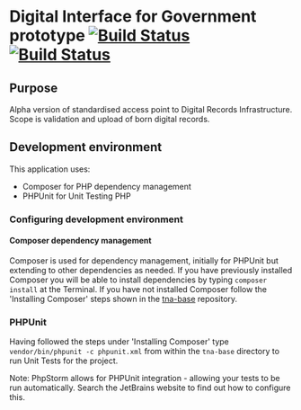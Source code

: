 # Digital Interface for Government prototype [![Build Status](https://travis-ci.org/nationalarchives/dig.svg?branch=master)](https://travis-ci.org/nationalarchives/dig) [![Build Status](https://travis-ci.org/nationalarchives/dig.svg?branch=develop)](https://travis-ci.org/nationalarchives/dig)

## Purpose 

Alpha version of standardised access point to Digital Records Infrastructure. Scope is validation and upload of born digital records.

## Development environment

This application uses: 

* Composer for PHP dependency management
* PHPUnit for Unit Testing PHP

### Configuring development environment

#### Composer dependency management

Composer is used for dependency management, initially for PHPUnit but extending to other dependencies as needed. If you have previously installed Composer you will be able to install dependencies by typing ```composer install``` at the Terminal. If you have not installed Composer follow the 'Installing Composer' steps shown in the [tna-base](https://github.com/nationalarchives/tna-base/) repository.

### PHPUnit

Having followed the steps under 'Installing Composer' type ```vendor/bin/phpunit -c phpunit.xml``` from within the ```tna-base``` directory to run Unit Tests for the project.

Note: PhpStorm allows for PHPUnit integration - allowing your tests to be run automatically. Search the JetBrains website to find out how to configure this.
